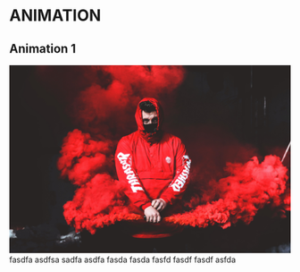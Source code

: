 # ANIMATION
## **Animation 1**
![](animation%201/2.jpg)
fasdfa
asdfsa
sadfa
asdfa
fasda
fasda
fasfd
fasdf
fasdf
asfda
